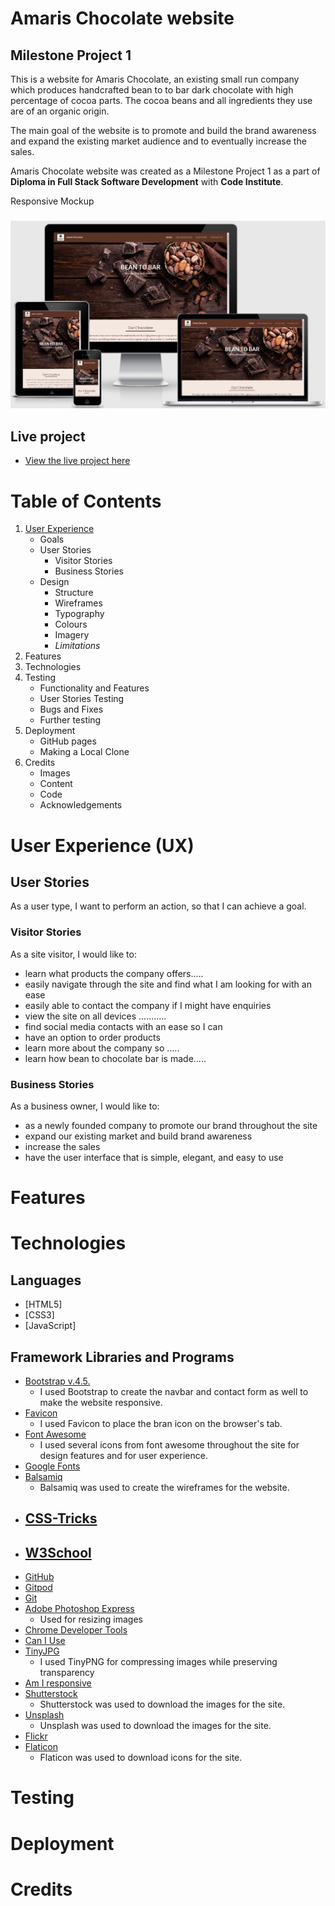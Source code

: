 # Amaris Chocolate website

## Milestone Project 1
This is a website for Amaris Chocolate, an existing small run company which 
produces handcrafted bean to to bar dark chocolate with high percentage of cocoa parts.
The cocoa beans and all ingredients they use are of an organic origin.

The main goal of the website is to promote and build the brand awareness and expand the existing market audience and to eventually increase the sales.

Amaris Chocolate website was created as a Milestone Project 1 as a part of **Diploma in Full Stack Software Development** with **Code Institute**.

Responsive Mockup
<h3 align="center"><img src="assets/images/readme_images/Am I responsive_screenshot.jpg"></h2>

## Live project
- [View the live project here](https://fruitbatm.github.io/amaris-chocolate/)

# Table of Contents
1. [User Experience](#user-experience)
    - Goals
    - User Stories
        - Visitor Stories
        - Business Stories
    - Design
        - Structure
        - Wireframes
        - Typography
        - Colours
        - Imagery
        - *Limitations*
2. Features
3. Technologies
4. Testing
    - Functionality and Features
    - User Stories Testing
    - Bugs and Fixes
    - Further testing
5. Deployment
    - GitHub pages
    - Making a Local Clone
6. Credits
    - Images
    - Content
    - Code
    - Acknowledgements

# User Experience (UX)
## User Stories
As a user type, I want to perform an action, so that I can achieve a goal.
### Visitor Stories
As a site visitor, I would like to:
- learn what products the company offers.....
- easily navigate through the site and find what I am looking for with an ease
- easily able to contact the company if I might have enquiries
- view the site on all devices ...........
- find social media contacts with an ease so I can 
- have an option to order products
- learn more about the company so .....
- learn how bean to chocolate bar is made.....

### Business Stories
As a business owner, I would like to:
- as a newly founded company to promote our brand throughout the site
- expand our existing market and build brand awareness
- increase the sales
- have the user interface that is simple, elegant, and easy to use

# Features

# Technologies

## Languages
- [HTML5]
- [CSS3]
- [JavaScript]

## Framework Libraries and Programs
- [Bootstrap v.4.5.](https://getbootstrap.com/docs/4.5/getting-started/introduction/)
    - I used Bootstrap to create the navbar and contact form as well to make the website responsive.
- [Favicon](https://favicon.io/favicon-converter/)
    - I used Favicon to place the bran icon on the browser's tab.
- [Font Awesome](https://fontawesome.com/)
    - I used several icons from font awesome throughout the site for design features and for user experience.
- [Google Fonts]()                             
- [Balsamiq](https://balsamiq.com/)
    - Balsamiq was used to create the wireframes for the website.
- [CSS-Tricks](https://css-tricks.com/)
    - 
- [W3School](https://www.w3schools.com/)
    - 
- [GitHub]()
- [Gitpod]()
- [Git]()
- [Adobe Photoshop Express](https://photoshop.adobe.com/)
    - Used for resizing images
- [Chrome Developer Tools]()
- [Can I Use](https://caniuse.com/)
- [TinyJPG](https://tinyjpg.com/)
    - I used TinyPNG for compressing images while preserving transparency
- [Am I responsive]()
- [Shutterstock]()
    - Shutterstock was used to download the images for the site.
- [Unsplash]()
    - Unsplash was used to download the images for the site.
- [Flickr]()
- [Flaticon](https://www.flaticon.com/)
    - Flaticon was used to download icons for the site.


# Testing

# Deployment

# Credits




